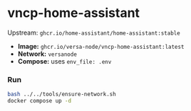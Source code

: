 # vncp-home-assistant

Upstream: `ghcr.io/home-assistant/home-assistant:stable`

- **Image:** `ghcr.io/versa-node/vncp-home-assistant:latest`
- **Network:** `versanode`
- **Compose:** uses `env_file: .env`

### Run
```bash
bash ../../tools/ensure-network.sh
docker compose up -d
```


